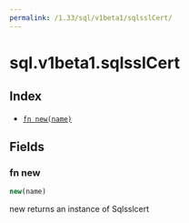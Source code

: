 ```yaml
---
permalink: /1.33/sql/v1beta1/sqlsslCert/
---
```


# sql.v1beta1.sqlsslCert



## Index

* [`fn new(name)`](#fn-new)

## Fields

### fn new

```ts
new(name)
```

new returns an instance of Sqlsslcert